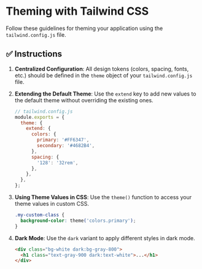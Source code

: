 
# Theming with Tailwind CSS

Follow these guidelines for theming your application using the `tailwind.config.js` file.

## ✅ **Instructions**

1.  **Centralized Configuration**: All design tokens (colors, spacing, fonts, etc.) should be defined in the `theme` object of your `tailwind.config.js` file.

2.  **Extending the Default Theme**: Use the `extend` key to add new values to the default theme without overriding the existing ones.

    ```javascript
    // tailwind.config.js
    module.exports = {
      theme: {
        extend: {
          colors: {
            primary: '#FF6347',
            secondary: '#4682B4',
          },
          spacing: {
            '128': '32rem',
          },
        },
      },
    };
    ```

3.  **Using Theme Values in CSS**: Use the `theme()` function to access your theme values in custom CSS.

    ```css
    .my-custom-class {
      background-color: theme('colors.primary');
    }
    ```

4.  **Dark Mode**: Use the `dark` variant to apply different styles in dark mode.

    ```html
    <div class="bg-white dark:bg-gray-800">
      <h1 class="text-gray-900 dark:text-white">...</h1>
    </div>
    ```
